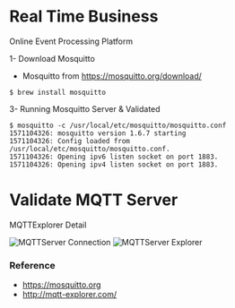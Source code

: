 # Real Time Business

Online Event Processing Platform

1- Download Mosquitto 

* Mosquitto from https://mosquitto.org/download/


```shell
$ brew install mosquitto

```
 
3- Running Mosquitto Server & Validated 

```shell
$ mosquitto -c /usr/local/etc/mosquitto/mosquitto.conf
1571104326: mosquitto version 1.6.7 starting
1571104326: Config loaded from /usr/local/etc/mosquitto/mosquitto.conf.
1571104326: Opening ipv6 listen socket on port 1883.
1571104326: Opening ipv4 listen socket on port 1883.
```

# Validate MQTT Server 

MQTTExplorer Detail 

![MQTTServer Connection ](/MQTTExplorer11.png)
![MQTTServer Explorer ](/MQTTExplorer12.png)

### Reference

* https://mosquitto.org
* http://mqtt-explorer.com/




